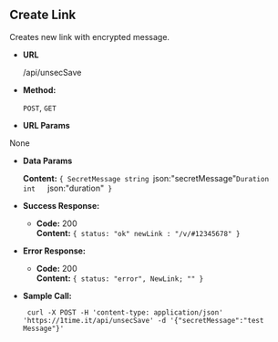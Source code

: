 **Create Link**
----
  Creates new link with encrypted message.

* **URL**

  /api/unsecSave

* **Method:**

  `POST`, `GET`

*  **URL Params**

  None

* **Data Params**

  **Content:**
  `{
        SecretMessage string `json:"secretMessage"`
        Duration      int    `json:"duration"`
   }`

* **Success Response:**

  * **Code:** 200 <br />
    **Content:**
    `{
        status: "ok"
        newLink : "/v/#12345678"
    }`

* **Error Response:**

  * **Code:** 200 <br />
    **Content:** `{
        status: "error",
        NewLink; ""
    }`

* **Sample Call:**

  ```shell
   curl -X POST -H 'content-type: application/json' 'https://1time.it/api/unsecSave' -d '{"secretMessage":"test Message"}'
  ```
